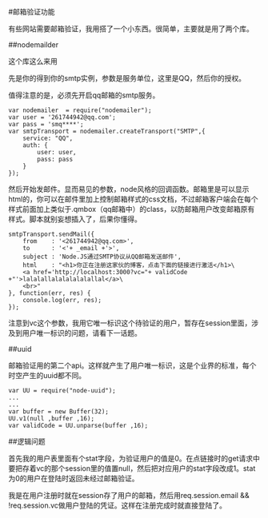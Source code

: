 #邮箱验证功能

有些网站需要邮箱验证，我用搭了一个小东西。很简单，主要就是用了两个库。

##nodemailder

这个库这么来用

先是你的得到你的smtp实例，参数是服务单位，这里是QQ，然后你的授权。

值得注意的是，必须先开启qq邮箱的smtp服务。

  	var nodemailer  = require("nodemailer");
	var user = '261744942@qq.com';
	var pass = 'smq****';
	var smtpTransport = nodemailer.createTransport("SMTP",{
	    service: "QQ",
	    auth: {
	        user: user,
	        pass: pass
	    }
	});

然后开始发邮件。显而易见的参数，node风格的回调函数。邮箱里是可以显示html的，你可以在邮件里加上控制邮箱样式的css文档，不过邮箱客户端会在每个样式前面加上类似于.qmbox（qq邮箱中）的class，以防邮箱用户改变邮箱原有样式。脚本就别妄想插入了，后果你懂得。

	smtpTransport.sendMail({
	    from    : '<261744942@qq.com>',
	    to      : '<'+ _email +'>',
	    subject : 'Node.JS通过SMTP协议从QQ邮箱发送邮件',
	    html    : "<h1>你正在注册这家伙的博客，点击下面的链接进行激活</h1>\
		<a href='http://localhost:3000?vc="+ validCode +"'>lalalallalalalalalallal</a>\
	    <br>"
	}, function(err, res) {
	    console.log(err, res);
	});

注意到vc这个参数，我用它唯一标识这个待验证的用户，暂存在session里面，涉及到用户唯一标识的问题，请看下一话题。

##uuid

邮箱验证用的第二个api。这样就产生了用户唯一标识，这是个业界的标准，每个时空产生的uuid都不同。
	
	var UU = require("node-uuid");
	...
	...
	var buffer = new Buffer(32);
	UU.v1(null ,buffer ,16);
	var validCode = UU.unparse(buffer ,16);

##逻辑问题

首先我的用户表里面有个stat字段，为验证用户的值是0。在点链接时的get请求中要把存着vc的那个session里的值置null，然后把对应用户的stat字段改成1。stat为0的用户在登陆时返回未经过邮箱验证。

我是在用户注册时就在session存了用户的邮箱，然后用req.session.email && !req.session.vc做用户登陆的凭证。这样在注册完成时就直接登陆了。